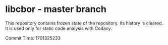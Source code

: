# libcbor - master branch

This repository contains frozen state of the repository.
Its history is cleared. It is used only for static code
analysis with Codacy.

Commit Time: 1701325233